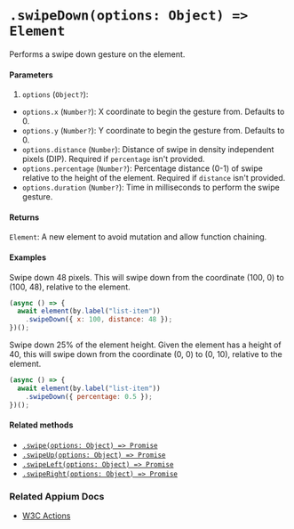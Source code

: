 # `.swipeDown(options: Object) => Element`

Performs a swipe down gesture on the element.

#### Parameters

1. `options` (`Object?`):
  - `options.x` (`Number?`): X coordinate to begin the gesture from. Defaults to 0.
  - `options.y` (`Number?`): Y coordinate to begin the gesture from. Defaults to 0.
  - `options.distance` (`Number`): Distance of swipe in density independent pixels (DIP). Required if `percentage` isn't provided.
  - `options.percentage` (`Number?`): Percentage distance (0-1) of swipe relative to the height of the element. Required if `distance` isn't provided. 
  - `options.duration` (`Number?`): Time in milliseconds to perform the swipe gesture.

#### Returns

`Element`: A new element to avoid mutation and allow function chaining.

#### Examples

Swipe down 48 pixels. This will swipe down from the coordinate (100, 0) to (100, 48), relative to the element.

```javascript
(async () => {
  await element(by.label("list-item"))
    .swipeDown({ x: 100, distance: 48 });
})();
```

Swipe down 25% of the element height. Given the element has a height of 40, this will swipe down from the coordinate (0, 0) to (0, 10), relative to the element.

```javascript
(async () => {
  await element(by.label("list-item"))
    .swipeDown({ percentage: 0.5 });
})();
```

#### Related methods

- [`.swipe(options: Object) => Promise`](./swipe.md)
- [`.swipeUp(options: Object) => Promise`](./swipeUp.md)
- [`.swipeLeft(options: Object) => Promise`](./swipeLeft.md)
- [`.swipeRight(options: Object) => Promise`](./swipeRight.md)

### Related Appium Docs

- [W3C Actions](http://appium.io/docs/en/commands/interactions/actions/)
